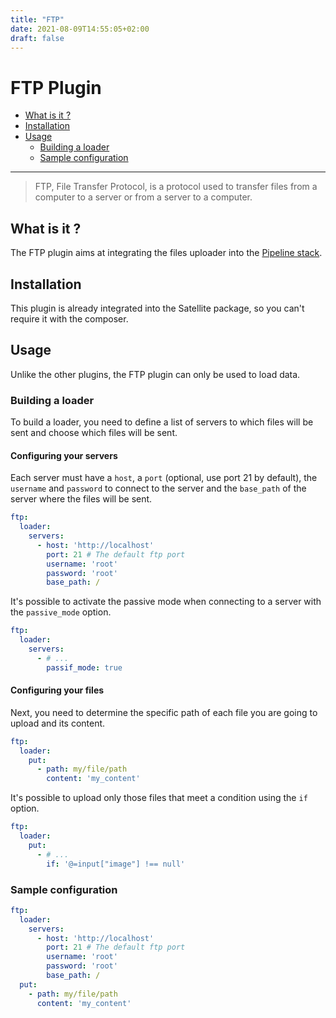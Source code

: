 ```yaml
---
title: "FTP"
date: 2021-08-09T14:55:05+02:00
draft: false
---
```


# FTP Plugin

- [What is it ?](#what-is-it-)
- [Installation](#installation)
- [Usage](#usage)
    - [Building a loader](#building-a-loader)
    - [Sample configuration](#sample-configuration)
---

> FTP, File Transfer Protocol, is a protocol used to transfer files from a computer to a server or from a server to a 
> computer.

## What is it ?

The FTP plugin aims at integrating the files uploader into the [Pipeline stack](https://github.com/php-etl/pipeline).

## Installation

This plugin is already integrated into the Satellite package, so you can't require it with the composer.

## Usage

Unlike the other plugins, the FTP plugin can only be used to load data.

### Building a loader

To build a loader, you need to define a list of servers to which files will be sent and choose which files will be sent.

#### Configuring your servers

Each server must have a `host`, a `port` (optional, use port 21 by default), the `username` and `password` to connect to the 
server and the `base_path` of the server where the files will be sent. 

```yaml
ftp:
  loader:
    servers:
      - host: 'http://localhost'
        port: 21 # The default ftp port
        username: 'root'
        password: 'root' 
        base_path: /
```

It's possible to activate the passive mode when connecting to a server with the `passive_mode` option.

```yaml
ftp:
  loader:
    servers:
      - # ...
        passif_mode: true
```

#### Configuring your files

Next, you need to determine the specific path of each file you are going to upload and its content.

```yaml
ftp:
  loader:
    put:
      - path: my/file/path
        content: 'my_content'
```

It's possible to upload only those files that meet a condition using the `if` option.
 
```yaml
ftp:
  loader:
    put:
      - # ...
        if: '@=input["image"] !== null'
```

### Sample configuration

```yaml
ftp:
  loader:
    servers:
      - host: 'http://localhost'
        port: 21 # The default ftp port
        username: 'root'
        password: 'root' 
        base_path: /
  put:
    - path: my/file/path
      content: 'my_content'
```
